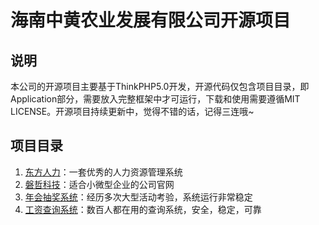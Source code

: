 # 海南中黄农业发展有限公司开源项目

## 说明

本公司的开源项目主要基于ThinkPHP5.0开发，开源代码仅包含项目目录，即Application部分，需要放入完整框架中才可运行，下载和使用需要遵循MIT LICENSE。开源项目持续更新中，觉得不错的话，记得三连哦~

## 项目目录

1. [东方人力](https://github.com/Jiacheng787/Hainan-Zhonghuang-Agriculture-Development-Co-Ltd/blob/master/东方人力.rar)：一套优秀的人力资源管理系统
2. [磐哲科技](https://github.com/Jiacheng787/Hainan-Zhonghuang-Agriculture-Development-Co-Ltd/blob/master/磐哲科技.rar)：适合小微型企业的公司官网
3. [年会抽奖系统](https://github.com/Jiacheng787/Hainan-Zhonghuang-Agriculture-Development-Co-Ltd/blob/master/年会抽奖系统.rar)：经历多次大型活动考验，系统运行非常稳定
4. [工资查询系统](https://github.com/Jiacheng787/Hainan-Zhonghuang-Agriculture-Development-Co-Ltd/blob/master/工资查询系统.rar)：数百人都在用的查询系统，安全，稳定，可靠

